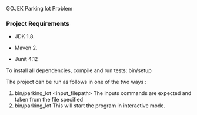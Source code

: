 GOJEK Parking lot Problem

### Project Requirements

* JDK 1.8.

* Maven 2.

* Junit 4.12


To install all dependencies, compile and run tests:
  bin/setup

The project can be run as follows in one of the two ways :
1) bin/parking_lot  <input_filepath>
   The inputs commands are expected and taken from the file specified
2) bin/parking_lot
   This will start the program in interactive mode.
